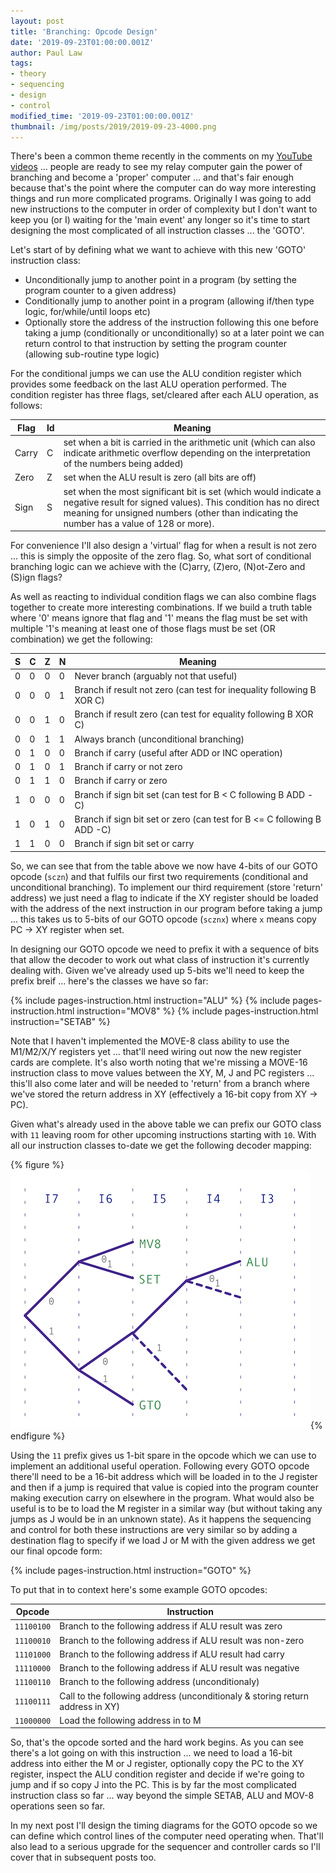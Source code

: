 ```yaml
---
layout: post
title: 'Branching: Opcode Design'
date: '2019-09-23T01:00:00.001Z'
author: Paul Law
tags:
- theory
- sequencing
- design
- control
modified_time: '2019-09-23T01:00:00.001Z'
thumbnail: /img/posts/2019/2019-09-23-4000.png
---
```


There's been a common theme recently in the comments on my [YouTube videos](https://www.youtube.com/user/paul80nd) ...
people are ready to see my relay computer gain the power of branching and become a 'proper' computer ...
and that's fair enough because that's the point where the computer can do way more interesting things and run more
complicated programs. Originally I was going to add new instructions to the computer in order of complexity but I don't
want to keep you (or I) waiting for the 'main event' any longer so it's time to start designing the most complicated of
all instruction classes ... the 'GOTO'.

Let's start of by defining what we want to achieve with this new 'GOTO' instruction class:

* Unconditionally jump to another point in a program (by setting the program counter to a given address)
* Conditionally jump to another point in a program (allowing if/then type logic, for/while/until loops etc)
* Optionally store the address of the instruction following this one before taking a jump (conditionally
  or unconditionally) so at a later point we can return control to that instruction by setting the program counter
  (allowing sub-routine type logic)

For the conditional jumps we can use the ALU condition register which provides some feedback on the last ALU operation
performed. The condition register has three flags, set/cleared after each ALU operation, as follows:

| Flag  | Id | Meaning |
| ----- | -- | ------- |
| Carry | C | set when a bit is carried in the arithmetic unit (which can also indicate arithmetic overflow depending on the interpretation of the numbers being added) |
| Zero  | Z | set when the ALU result is zero (all bits are off) |
| Sign  | S | set when the most significant bit is set (which would indicate a negative result for signed values). This condition has no direct meaning for unsigned numbers (other than indicating the number has a value of 128 or more). |

For convenience I'll also design a 'virtual' flag for when a result is not zero ... this is simply the opposite of the zero flag. So, what sort of conditional branching logic can we achieve with the (C)arry, (Z)ero, (N)ot-Zero and (S)ign flags?

As well as reacting to individual condition flags we can also combine flags together to create more interesting combinations.
If we build a truth table where '0' means ignore that flag and '1' means the flag must be set with multiple '1's meaning at
least one of those flags must be set (OR combination) we get the following:

| S | C | Z | N | Meaning |
| - | - | - | - | ------- |
| 0 | 0 | 0 | 0 | Never branch (arguably not that useful) |
| 0 | 0 | 0 | 1 | Branch if result not zero (can test for inequality following B XOR C) |
| 0 | 0 | 1 | 0 | Branch if result zero (can test for equality following B XOR C) |
| 0 | 0 | 1 | 1 | Always branch (unconditional branching) |
| 0 | 1 | 0 | 0 | Branch if carry (useful after ADD or INC operation) |
| 0 | 1 | 0 | 1 | Branch if carry or not zero |
| 0 | 1 | 1 | 0 | Branch if carry or zero |
| 1 | 0 | 0 | 0 | Branch if sign bit set (can test for B < C following B ADD -C) |
| 1 | 0 | 1 | 0 | Branch if sign bit set or zero (can test for B <= C following B ADD -C) |
| 1 | 1 | 0 | 0 | Branch if sign bit set or carry |

So, we can see that from the table above we now have 4-bits of our GOTO opcode (`sczn`) and that fulfils our first two
requirements (conditional and unconditional branching). To implement our third requirement (store 'return' address) we
just need a flag to indicate if the XY register should be loaded with the address of the next instruction in our
program before taking a jump ... this takes us to 5-bits of our GOTO opcode (`scznx`) where `x` means copy PC -> XY register
when set.

In designing our GOTO opcode we need to prefix it with a sequence of bits that allow the decoder to work out what class of
instruction it's currently dealing with. Given we've already used up 5-bits we'll need to keep the prefix breif ... here's the
classes we have so far:

{% include pages-instruction.html instruction="ALU" %}
{% include pages-instruction.html instruction="MOV8" %}
{% include pages-instruction.html instruction="SETAB" %}

Note that I haven't implemented the MOVE-8 class ability to use the M1/M2/X/Y registers yet ... that'll need wiring out now
the new register cards are complete. It's also worth noting that we're missing a MOVE-16 instruction class to move values
between the XY, M, J and PC registers ... this'll also come later and will be needed to 'return' from a branch where we've stored the return address in XY (effectively a 16-bit copy from XY -> PC).

Given what's already used in the above table we can prefix our GOTO class with `11` leaving room for other upcoming
instructions starting with `10`. With all our instruction classes to-date we get the following decoder mapping:

{% figure %}![Decoder Map](/assets/img/posts/2019/2019-09-23-0000.png){% endfigure %}

Using the `11` prefix gives us 1-bit spare in the opcode which we can use to implement an additional useful operation. Following every GOTO opcode there'll need to be a 16-bit address which will be loaded in to the J register and then if a
jump is required that value is copied into the program counter making execution carry on elsewhere in the program. What
would also be useful is to be to load the M register in a similar way (but without taking any jumps as J would be in an
unknown state). As it happens the sequencing and control for both these instructions are very similar so by adding a
destination flag to specify if we load J or M with the given address we get our final opcode form:

{% include pages-instruction.html instruction="GOTO" %}

To put that in to context here's some example GOTO opcodes:

| Opcode     | Instruction |
| ---------- | ----------- |
| `11100100` | Branch to the following address if ALU result was zero |
| `11100010` | Branch to the following address if ALU result was non-zero |
| `11101000` | Branch to the following address if ALU result had carry |
| `11110000` | Branch to the following address if ALU result was negative |
| `11100110` | Branch to the following address (unconditionaly) |
| `11100111` | Call to the following address (unconditionaly & storing return address in XY) |
| `11000000` | Load the following address in to M |

So, that's the opcode sorted and the hard work begins. As you can see there's a lot going on with this instruction ... we need
to load a 16-bit address into either the M or J register, optionally copy the PC to the XY register, inspect the ALU condition
register and decide if we're going to jump and if so copy J into the PC. This is by far the most complicated instruction class
so far ... way beyond the simple SETAB, ALU and MOV-8 operations seen so far.

In my next post I'll design the timing diagrams for the GOTO opcode so we can define which control lines of the computer need
operating when. That'll also lead to a serious upgrade for the sequencer and controller cards so I'll cover that in
subsequent posts too.
